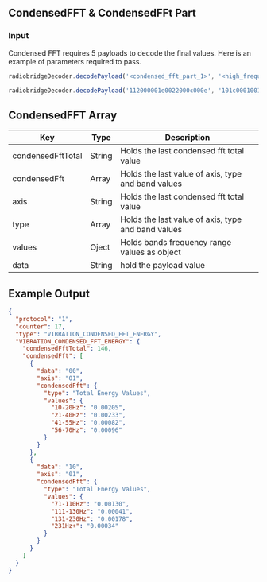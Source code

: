 ## CondensedFFT & CondensedFFt Part

### Input

Condensed FFT requires 5 payloads to decode the final values. Here is an example of parameters required to pass.

```js
radiobridgeDecoder.decodePayload('<condensed_fft_part_1>', '<high_frequency_vibration>', '<condensed_fft_part_2>', '<condensed_fft_energy_part_1>', '<condensed_fft_energy_part_2>');
```

```js
radiobridgeDecoder.decodePayload('112000001e0022000c000e', '101c000100139f', '12201000130006001a0005', '1320200009000400010001', '1420300001000100000000');
```


## CondensedFFT Array
| Key                   | Type    | Description                                                  |
| --------------------- | ------- | ------------------------------------------------------------ |
| condensedFftTotal     | String  | Holds the last condensed fft total value                     |
| condensedFft          | Array   | Holds the last value of axis, type and band values           |
| axis     | String  | Holds the last condensed fft total value                                  |
| type     | Array   | Holds the last value of axis, type and band values                        |
| values   | Oject   | Holds bands frequency range values as object                                              |
| data     | String  | hold the payload value                                                    |

## Example Output


```json
{
  "protocol": "1",
  "counter": 17,
  "type": "VIBRATION_CONDENSED_FFT_ENERGY",
  "VIBRATION_CONDENSED_FFT_ENERGY": {
    "condensedFftTotal": 146,
    "condensedFft": [
      {
        "data": "00",
        "axis": "01",
        "condensedFft": {
          "type": "Total Energy Values",
          "values": {
            "10-20Hz": "0.00205",
            "21-40Hz": "0.00233",
            "41-55Hz": "0.00082",
            "56-70Hz": "0.00096"
          }
        }
      },
      {
        "data": "10",
        "axis": "01",
        "condensedFft": {
          "type": "Total Energy Values",
          "values": {
            "71-110Hz": "0.00130",
            "111-130Hz": "0.00041",
            "131-230Hz": "0.00178",
            "231Hz+": "0.00034"
          }
        }
      }
    ]
  }
}
```
